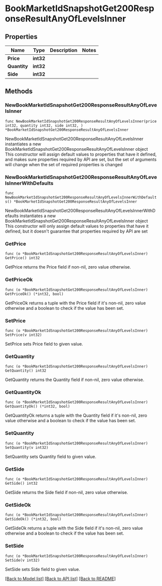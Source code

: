 # BookMarketIdSnapshotGet200ResponseResultAnyOfLevelsInner

## Properties

Name | Type | Description | Notes
------------ | ------------- | ------------- | -------------
**Price** | **int32** |  | 
**Quantity** | **int32** |  | 
**Side** | **int32** |  | 

## Methods

### NewBookMarketIdSnapshotGet200ResponseResultAnyOfLevelsInner

`func NewBookMarketIdSnapshotGet200ResponseResultAnyOfLevelsInner(price int32, quantity int32, side int32, ) *BookMarketIdSnapshotGet200ResponseResultAnyOfLevelsInner`

NewBookMarketIdSnapshotGet200ResponseResultAnyOfLevelsInner instantiates a new BookMarketIdSnapshotGet200ResponseResultAnyOfLevelsInner object
This constructor will assign default values to properties that have it defined,
and makes sure properties required by API are set, but the set of arguments
will change when the set of required properties is changed

### NewBookMarketIdSnapshotGet200ResponseResultAnyOfLevelsInnerWithDefaults

`func NewBookMarketIdSnapshotGet200ResponseResultAnyOfLevelsInnerWithDefaults() *BookMarketIdSnapshotGet200ResponseResultAnyOfLevelsInner`

NewBookMarketIdSnapshotGet200ResponseResultAnyOfLevelsInnerWithDefaults instantiates a new BookMarketIdSnapshotGet200ResponseResultAnyOfLevelsInner object
This constructor will only assign default values to properties that have it defined,
but it doesn't guarantee that properties required by API are set

### GetPrice

`func (o *BookMarketIdSnapshotGet200ResponseResultAnyOfLevelsInner) GetPrice() int32`

GetPrice returns the Price field if non-nil, zero value otherwise.

### GetPriceOk

`func (o *BookMarketIdSnapshotGet200ResponseResultAnyOfLevelsInner) GetPriceOk() (*int32, bool)`

GetPriceOk returns a tuple with the Price field if it's non-nil, zero value otherwise
and a boolean to check if the value has been set.

### SetPrice

`func (o *BookMarketIdSnapshotGet200ResponseResultAnyOfLevelsInner) SetPrice(v int32)`

SetPrice sets Price field to given value.


### GetQuantity

`func (o *BookMarketIdSnapshotGet200ResponseResultAnyOfLevelsInner) GetQuantity() int32`

GetQuantity returns the Quantity field if non-nil, zero value otherwise.

### GetQuantityOk

`func (o *BookMarketIdSnapshotGet200ResponseResultAnyOfLevelsInner) GetQuantityOk() (*int32, bool)`

GetQuantityOk returns a tuple with the Quantity field if it's non-nil, zero value otherwise
and a boolean to check if the value has been set.

### SetQuantity

`func (o *BookMarketIdSnapshotGet200ResponseResultAnyOfLevelsInner) SetQuantity(v int32)`

SetQuantity sets Quantity field to given value.


### GetSide

`func (o *BookMarketIdSnapshotGet200ResponseResultAnyOfLevelsInner) GetSide() int32`

GetSide returns the Side field if non-nil, zero value otherwise.

### GetSideOk

`func (o *BookMarketIdSnapshotGet200ResponseResultAnyOfLevelsInner) GetSideOk() (*int32, bool)`

GetSideOk returns a tuple with the Side field if it's non-nil, zero value otherwise
and a boolean to check if the value has been set.

### SetSide

`func (o *BookMarketIdSnapshotGet200ResponseResultAnyOfLevelsInner) SetSide(v int32)`

SetSide sets Side field to given value.



[[Back to Model list]](../README.md#documentation-for-models) [[Back to API list]](../README.md#documentation-for-api-endpoints) [[Back to README]](../README.md)


